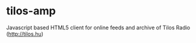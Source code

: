 # tilos-amp
Javascript based HTML5 client for online feeds and archive of Tilos Radio (http://tilos.hu)
